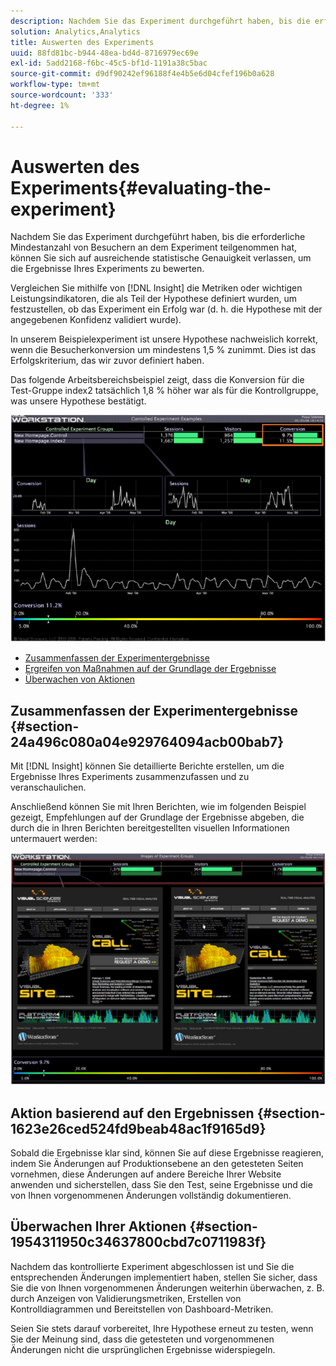 ```yaml
---
description: Nachdem Sie das Experiment durchgeführt haben, bis die erforderliche Mindestanzahl von Besuchern an dem Experiment teilgenommen hat, können Sie sich auf ausreichende statistische Genauigkeit verlassen, um die Ergebnisse Ihres Experiments zu bewerten.
solution: Analytics,Analytics
title: Auswerten des Experiments
uuid: 88fd81bc-b944-48ea-bd4d-8716979ec69e
exl-id: 5add2168-f6bc-45c5-bf1d-1191a38c5bac
source-git-commit: d9df90242ef96188f4e4b5e6d04cfef196b0a628
workflow-type: tm+mt
source-wordcount: '333'
ht-degree: 1%

---
```


# Auswerten des Experiments{#evaluating-the-experiment}

Nachdem Sie das Experiment durchgeführt haben, bis die erforderliche Mindestanzahl von Besuchern an dem Experiment teilgenommen hat, können Sie sich auf ausreichende statistische Genauigkeit verlassen, um die Ergebnisse Ihres Experiments zu bewerten.

Vergleichen Sie mithilfe von [!DNL Insight] die Metriken oder wichtigen Leistungsindikatoren, die als Teil der Hypothese definiert wurden, um festzustellen, ob das Experiment ein Erfolg war (d. h. die Hypothese mit der angegebenen Konfidenz validiert wurde).

In unserem Beispielexperiment ist unsere Hypothese nachweislich korrekt, wenn die Besucherkonversion um mindestens 1,5 % zunimmt. Dies ist das Erfolgskriterium, das wir zuvor definiert haben.

Das folgende Arbeitsbereichsbeispiel zeigt, dass die Konversion für die Test-Gruppe index2 tatsächlich 1,8 % höher war als für die Kontrollgruppe, was unsere Hypothese bestätigt.

![](assets/experimentresults.png)

* [Zusammenfassen der Experimentergebnisse](../../../home/c-undst-ctrld-exp/c-vw-rslts/c-ev-exp.md#section-24a496c080a04e929764094acb00bab7)
* [Ergreifen von Maßnahmen auf der Grundlage der Ergebnisse](../../../home/c-undst-ctrld-exp/c-vw-rslts/c-ev-exp.md#section-1623e26ced524fd9beab48ac1f9165d9)
* [Überwachen von Aktionen](../../../home/c-undst-ctrld-exp/c-vw-rslts/c-ev-exp.md#section-1954311950c34637800cbd7c0711983f)

## Zusammenfassen der Experimentergebnisse {#section-24a496c080a04e929764094acb00bab7}

Mit [!DNL Insight] können Sie detaillierte Berichte erstellen, um die Ergebnisse Ihres Experiments zusammenzufassen und zu veranschaulichen.

Anschließend können Sie mit Ihren Berichten, wie im folgenden Beispiel gezeigt, Empfehlungen auf der Grundlage der Ergebnisse abgeben, die durch die in Ihren Berichten bereitgestellten visuellen Informationen untermauert werden:

![](assets/experimentresults2.png)

## Aktion basierend auf den Ergebnissen {#section-1623e26ced524fd9beab48ac1f9165d9}

Sobald die Ergebnisse klar sind, können Sie auf diese Ergebnisse reagieren, indem Sie Änderungen auf Produktionsebene an den getesteten Seiten vornehmen, diese Änderungen auf andere Bereiche Ihrer Website anwenden und sicherstellen, dass Sie den Test, seine Ergebnisse und die von Ihnen vorgenommenen Änderungen vollständig dokumentieren.

## Überwachen Ihrer Aktionen {#section-1954311950c34637800cbd7c0711983f}

Nachdem das kontrollierte Experiment abgeschlossen ist und Sie die entsprechenden Änderungen implementiert haben, stellen Sie sicher, dass Sie die von Ihnen vorgenommenen Änderungen weiterhin überwachen, z. B. durch Anzeigen von Validierungsmetriken, Erstellen von Kontrolldiagrammen und Bereitstellen von Dashboard-Metriken.

Seien Sie stets darauf vorbereitet, Ihre Hypothese erneut zu testen, wenn Sie der Meinung sind, dass die getesteten und vorgenommenen Änderungen nicht die ursprünglichen Ergebnisse widerspiegeln.
